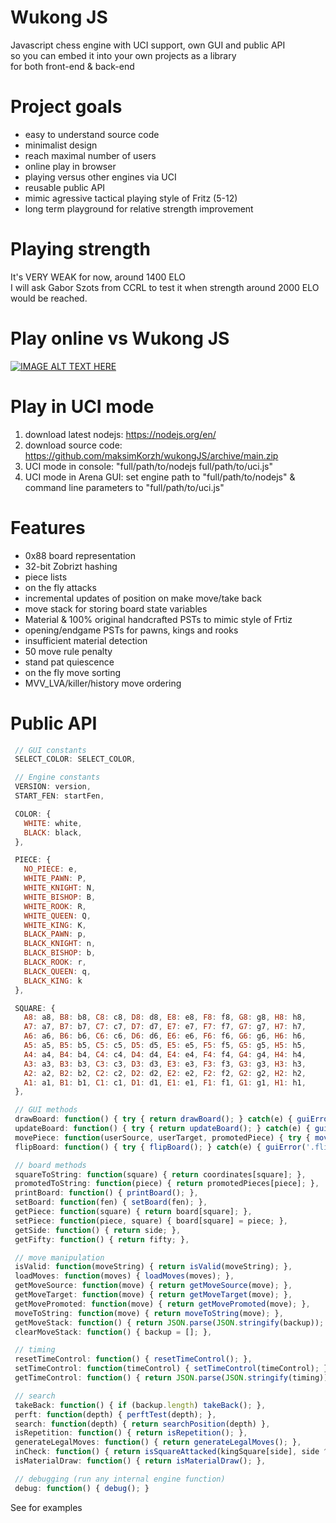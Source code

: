 # Wukong JS
Javascript chess engine with UCI support, own GUI and public API<br>
so you can embed it into your own projects as a library<br>
for both front-end & back-end 

# Project goals
- easy to understand source code
- minimalist design
- reach maximal number of users
- online play in browser
- playing versus other engines via UCI
- reusable public API
- mimic agressive tactical playing style of Fritz (5-12)
- long term playground for relative strength improvement

# Playing strength
It's VERY WEAK for now, around 1400 ELO<br>
I will ask Gabor Szots from CCRL to test it when strength around 2000 ELO would be reached.


# Play online vs Wukong JS
[![IMAGE ALT TEXT HERE](https://github.com/maksimKorzh/wukongJS/blob/main/logo/LOGO.png)](https://maksimkorzh.github.io/wukongJS/wukong.html)

# Play in UCI mode
1. download latest nodejs: https://nodejs.org/en/
2. download source code: https://github.com/maksimKorzh/wukongJS/archive/main.zip
3. UCI mode in console: "full/path/to/nodejs full/path/to/uci.js"
4. UCI mode in Arena GUI: set engine path to "full/path/to/nodejs" & command line parameters to "full/path/to/uci.js"

# Features
 - 0x88 board representation
 - 32-bit Zobrizt hashing
 - piece lists
 - on the fly attacks
 - incremental updates of position on make move/take back
 - move stack for storing board state variables
 - Material & 100% original handcrafted PSTs to mimic style of Frtiz
 - opening/endgame PSTs for pawns, kings and rooks
 - insufficient material detection
 - 50 move rule penalty
 - stand pat quiescence
 - on the fly move sorting
 - MVV_LVA/killer/history move ordering
 
 # Public API
 ```js
  // GUI constants
  SELECT_COLOR: SELECT_COLOR,

  // Engine constants
  VERSION: version,
  START_FEN: startFen,

  COLOR: {
    WHITE: white,
    BLACK: black,
  },

  PIECE: {
    NO_PIECE: e,
    WHITE_PAWN: P,
    WHITE_KNIGHT: N,
    WHITE_BISHOP: B,
    WHITE_ROOK: R,
    WHITE_QUEEN: Q,
    WHITE_KING: K,
    BLACK_PAWN: p,
    BLACK_KNIGHT: n,
    BLACK_BISHOP: b,
    BLACK_ROOK: r,
    BLACK_QUEEN: q,
    BLACK_KING: k
  },

  SQUARE: {
    A8: a8, B8: b8, C8: c8, D8: d8, E8: e8, F8: f8, G8: g8, H8: h8,
    A7: a7, B7: b7, C7: c7, D7: d7, E7: e7, F7: f7, G7: g7, H7: h7,
    A6: a6, B6: b6, C6: c6, D6: d6, E6: e6, F6: f6, G6: g6, H6: h6,
    A5: a5, B5: b5, C5: c5, D5: d5, E5: e5, F5: f5, G5: g5, H5: h5,
    A4: a4, B4: b4, C4: c4, D4: d4, E4: e4, F4: f4, G4: g4, H4: h4,
    A3: a3, B3: b3, C3: c3, D3: d3, E3: e3, F3: f3, G3: g3, H3: h3,
    A2: a2, B2: b2, C2: c2, D2: d2, E2: e2, F2: f2, G2: g2, H2: h2,
    A1: a1, B1: b1, C1: c1, D1: d1, E1: e1, F1: f1, G1: g1, H1: h1,
  },

  // GUI methods
  drawBoard: function() { try { return drawBoard(); } catch(e) { guiError('.drawBoard()'); } },
  updateBoard: function() { try { return updateBoard(); } catch(e) { guiError('.updateBoard()'); } },
  movePiece: function(userSource, userTarget, promotedPiece) { try { movePiece(userSource, userTarget, promotedPiece); } catch(e) { guiError('.movePiece()'); } },
  flipBoard: function() { try { flipBoard(); } catch(e) { guiError('.flipBoard()'); } },

  // board methods
  squareToString: function(square) { return coordinates[square]; },
  promotedToString: function(piece) { return promotedPieces[piece]; },
  printBoard: function() { printBoard(); },
  setBoard: function(fen) { setBoard(fen); },
  getPiece: function(square) { return board[square]; },
  setPiece: function(piece, square) { board[square] = piece; },
  getSide: function() { return side; },
  getFifty: function() { return fifty; },

  // move manipulation
  isValid: function(moveString) { return isValid(moveString); },
  loadMoves: function(moves) { loadMoves(moves); },
  getMoveSource: function(move) { return getMoveSource(move); },
  getMoveTarget: function(move) { return getMoveTarget(move); },
  getMovePromoted: function(move) { return getMovePromoted(move); },
  moveToString: function(move) { return moveToString(move); },
  getMoveStack: function() { return JSON.parse(JSON.stringify(backup)); },
  clearMoveStack: function() { backup = []; },

  // timing
  resetTimeControl: function() { resetTimeControl(); },
  setTimeControl: function(timeControl) { setTimeControl(timeControl); },
  getTimeControl: function() { return JSON.parse(JSON.stringify(timing))},

  // search
  takeBack: function() { if (backup.length) takeBack(); },
  perft: function(depth) { perftTest(depth); },
  search: function(depth) { return searchPosition(depth) },
  isRepetition: function() { return isRepetition(); },
  generateLegalMoves: function() { return generateLegalMoves(); },
  inCheck: function() { return isSquareAttacked(kingSquare[side], side ^ 1); },
  isMaterialDraw: function() { return isMaterialDraw(); },

  // debugging (run any internal engine function)
  debug: function() { debug(); }
 ```
 See  for examples
